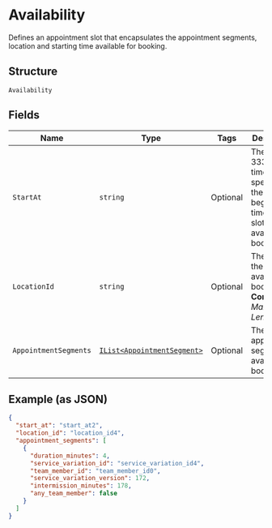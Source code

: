 
# Availability

Defines an appointment slot that encapsulates the appointment segments, location and starting time available for booking.

## Structure

`Availability`

## Fields

| Name | Type | Tags | Description |
|  --- | --- | --- | --- |
| `StartAt` | `string` | Optional | The RFC 3339 timestamp specifying the beginning time of the slot available for booking. |
| `LocationId` | `string` | Optional | The ID of the location available for booking.<br>**Constraints**: *Maximum Length*: `32` |
| `AppointmentSegments` | [`IList<AppointmentSegment>`](../../doc/models/appointment-segment.md) | Optional | The list of appointment segments available for booking |

## Example (as JSON)

```json
{
  "start_at": "start_at2",
  "location_id": "location_id4",
  "appointment_segments": [
    {
      "duration_minutes": 4,
      "service_variation_id": "service_variation_id4",
      "team_member_id": "team_member_id0",
      "service_variation_version": 172,
      "intermission_minutes": 178,
      "any_team_member": false
    }
  ]
}
```

